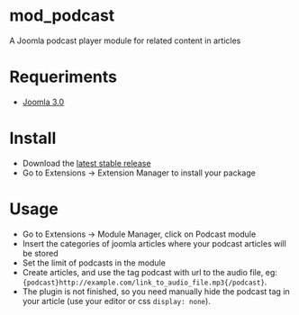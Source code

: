 # mod_podcast
A Joomla podcast player module for related content in articles

# Requeriments
* [Joomla 3.0](http://www.joomla.org/download.html)

# Install
* Download the [latest stable release](https://github.com/klarkc/mod_podcast/releases)
* Go to Extensions -> Extension Manager to install your package

# Usage
* Go to Extensions -> Module Manager, click on Podcast module
* Insert the categories of joomla articles where your podcast articles will be stored
* Set the limit of podcasts in the module
* Create articles, and use the tag podcast with url to the audio file, eg: `{podcast}http://example.com/link_to_audio_file.mp3{/podcast}`.
* The plugin is not finished, so you need manually hide the podcast tag in your article (use your editor or css `display: none`).